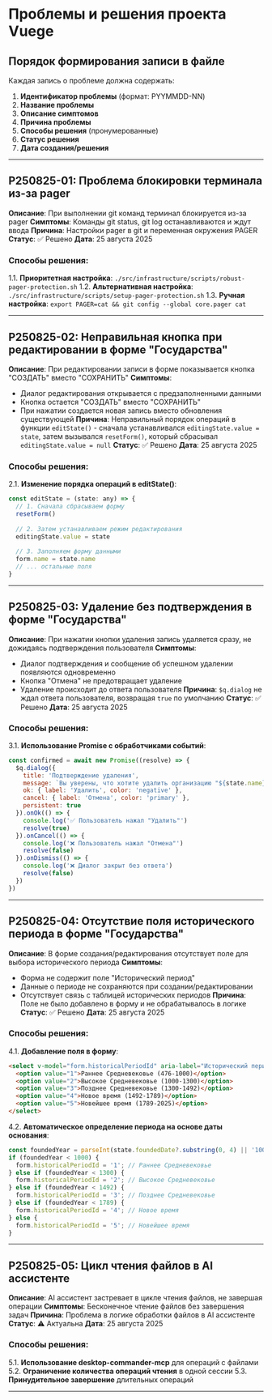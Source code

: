# Проблемы и решения проекта Vuege

## Порядок формирования записи в файле

Каждая запись о проблеме должна содержать:
1. **Идентификатор проблемы** (формат: PYYMMDD-NN)
2. **Название проблемы**
3. **Описание симптомов**
4. **Причина проблемы**
5. **Способы решения** (пронумерованные)
6. **Статус решения**
7. **Дата создания/решения**

---

## P250825-01: Проблема блокировки терминала из-за pager

**Описание**: При выполнении git команд терминал блокируется из-за pager
**Симптомы**: Команды git status, git log останавливаются и ждут ввода
**Причина**: Настройки pager в git и переменная окружения PAGER
**Статус**: ✅ Решено
**Дата**: 25 августа 2025

### Способы решения:
1.1. **Приоритетная настройка**: `./src/infrastructure/scripts/robust-pager-protection.sh`
1.2. **Альтернативная настройка**: `./src/infrastructure/scripts/setup-pager-protection.sh`
1.3. **Ручная настройка**: `export PAGER=cat && git config --global core.pager cat`

---

## P250825-02: Неправильная кнопка при редактировании в форме "Государства"

**Описание**: При редактировании записи в форме показывается кнопка "СОЗДАТЬ" вместо "СОХРАНИТЬ"
**Симптомы**: 
- Диалог редактирования открывается с предзаполненными данными
- Кнопка остается "СОЗДАТЬ" вместо "СОХРАНИТЬ"
- При нажатии создается новая запись вместо обновления существующей
**Причина**: Неправильный порядок операций в функции `editState()` - сначала устанавливался `editingState.value = state`, затем вызывался `resetForm()`, который сбрасывал `editingState.value = null`
**Статус**: ✅ Решено
**Дата**: 25 августа 2025

### Способы решения:
2.1. **Изменение порядка операций в editState()**:
   ```javascript
   const editState = (state: any) => {
     // 1. Сначала сбрасываем форму
     resetForm()
     
     // 2. Затем устанавливаем режим редактирования
     editingState.value = state
     
     // 3. Заполняем форму данными
     form.name = state.name
     // ... остальные поля
   }
   ```

---

## P250825-03: Удаление без подтверждения в форме "Государства"

**Описание**: При нажатии кнопки удаления запись удаляется сразу, не дожидаясь подтверждения пользователя
**Симптомы**:
- Диалог подтверждения и сообщение об успешном удалении появляются одновременно
- Кнопка "Отмена" не предотвращает удаление
- Удаление происходит до ответа пользователя
**Причина**: `$q.dialog` не ждал ответа пользователя, возвращая `true` по умолчанию
**Статус**: ✅ Решено
**Дата**: 25 августа 2025

### Способы решения:
3.1. **Использование Promise с обработчиками событий**:
   ```javascript
   const confirmed = await new Promise((resolve) => {
     $q.dialog({
       title: 'Подтверждение удаления',
       message: `Вы уверены, что хотите удалить организацию "${state.name}"?`,
       ok: { label: 'Удалить', color: 'negative' },
       cancel: { label: 'Отмена', color: 'primary' },
       persistent: true
     }).onOk(() => {
       console.log('✅ Пользователь нажал "Удалить"')
       resolve(true)
     }).onCancel(() => {
       console.log('❌ Пользователь нажал "Отмена"')
       resolve(false)
     }).onDismiss(() => {
       console.log('❌ Диалог закрыт без ответа')
       resolve(false)
     })
   })
   ```

---

## P250825-04: Отсутствие поля исторического периода в форме "Государства"

**Описание**: В форме создания/редактирования отсутствует поле для выбора исторического периода
**Симптомы**:
- Форма не содержит поле "Исторический период"
- Данные о периоде не сохраняются при создании/редактировании
- Отсутствует связь с таблицей исторических периодов
**Причина**: Поле не было добавлено в форму и не обрабатывалось в логике
**Статус**: ✅ Решено
**Дата**: 25 августа 2025

### Способы решения:
4.1. **Добавление поля в форму**:
   ```html
   <select v-model="form.historicalPeriodId" aria-label="Исторический период">
     <option value="1">Раннее Средневековье (476-1000)</option>
     <option value="2">Высокое Средневековье (1000-1300)</option>
     <option value="3">Позднее Средневековье (1300-1492)</option>
     <option value="4">Новое время (1492-1789)</option>
     <option value="5">Новейшее время (1789-2025)</option>
   </select>
   ```

4.2. **Автоматическое определение периода на основе даты основания**:
   ```javascript
   const foundedYear = parseInt(state.foundedDate?.substring(0, 4) || '1000');
   if (foundedYear < 1000) {
     form.historicalPeriodId = '1'; // Раннее Средневековье
   } else if (foundedYear < 1300) {
     form.historicalPeriodId = '2'; // Высокое Средневековье
   } else if (foundedYear < 1492) {
     form.historicalPeriodId = '3'; // Позднее Средневековье
   } else if (foundedYear < 1789) {
     form.historicalPeriodId = '4'; // Новое время
   } else {
     form.historicalPeriodId = '5'; // Новейшее время
   }
   ```

---

## P250825-05: Цикл чтения файлов в AI ассистенте

**Описание**: AI ассистент застревает в цикле чтения файлов, не завершая операции
**Симптомы**: Бесконечное чтение файлов без завершения задач
**Причина**: Проблема в логике обработки файлов в AI ассистенте
**Статус**: ⚠️ Актуальна
**Дата**: 25 августа 2025

### Способы решения:
5.1. **Использование desktop-commander-mcp** для операций с файлами
5.2. **Ограничение количества операций чтения** в одной сессии
5.3. **Принудительное завершение** длительных операций

---